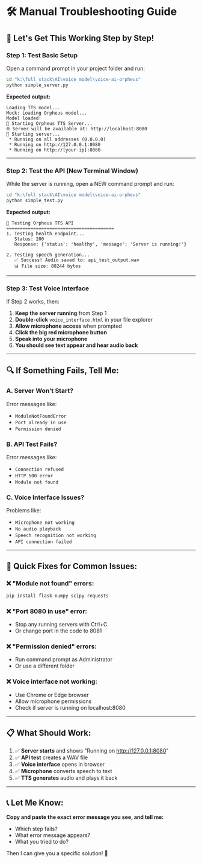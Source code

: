 # 🛠️ Manual Troubleshooting Guide

## 🎯 Let's Get This Working Step by Step!

### **Step 1: Test Basic Setup**
Open a command prompt in your project folder and run:

```cmd
cd "k:\full stack\AI\voice model\voice-ai-orpheus"
python simple_server.py
```

**Expected output:**
```
Loading TTS model...
Mock: Loading Orpheus model...
Model loaded!
🚀 Starting Orpheus TTS Server...
🌐 Server will be available at: http://localhost:8080
🔄 Starting server...
 * Running on all addresses (0.0.0.0)
 * Running on http://127.0.0.1:8080
 * Running on http://[your-ip]:8080
```

---

### **Step 2: Test the API (New Terminal Window)**
While the server is running, open a NEW command prompt and run:

```cmd
cd "k:\full stack\AI\voice model\voice-ai-orpheus"
python simple_test.py
```

**Expected output:**
```
🧪 Testing Orpheus TTS API
========================================
1. Testing health endpoint...
   Status: 200
   Response: {'status': 'healthy', 'message': 'Server is running!'}

2. Testing speech generation...
   ✅ Success! Audio saved to: api_test_output.wav
   📊 File size: 88244 bytes
```

---

### **Step 3: Test Voice Interface**
If Step 2 works, then:

1. **Keep the server running** from Step 1
2. **Double-click** `voice_interface.html` in your file explorer
3. **Allow microphone access** when prompted
4. **Click the big red microphone button**
5. **Speak into your microphone**
6. **You should see text appear and hear audio back**

---

## 🔍 **If Something Fails, Tell Me:**

### **A. Server Won't Start?**
Error messages like:
- `ModuleNotFoundError`
- `Port already in use`
- `Permission denied`

### **B. API Test Fails?**
Error messages like:
- `Connection refused`
- `HTTP 500 error`
- `Module not found`

### **C. Voice Interface Issues?**
Problems like:
- `Microphone not working`
- `No audio playback`
- `Speech recognition not working`
- `API connection failed`

---

## 🎯 **Quick Fixes for Common Issues:**

### **❌ "Module not found" errors:**
```cmd
pip install flask numpy scipy requests
```

### **❌ "Port 8080 in use" error:**
- Stop any running servers with Ctrl+C
- Or change port in the code to 8081

### **❌ "Permission denied" errors:**
- Run command prompt as Administrator
- Or use a different folder

### **❌ Voice interface not working:**
- Use Chrome or Edge browser
- Allow microphone permissions
- Check if server is running on localhost:8080

---

## 📋 **What Should Work:**

1. ✅ **Server starts** and shows "Running on http://127.0.0.1:8080"
2. ✅ **API test** creates a WAV file
3. ✅ **Voice interface** opens in browser
4. ✅ **Microphone** converts speech to text
5. ✅ **TTS generates** audio and plays it back

---

## 📞 **Let Me Know:**

**Copy and paste the exact error message you see, and tell me:**
- Which step fails?
- What error message appears?
- What you tried to do?

Then I can give you a specific solution! 🚀
